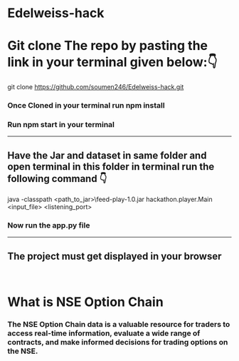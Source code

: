 # Edelweiss-hack

# Git clone The repo by pasting the link in your terminal given below:👇

git clone https://github.com/soumen246/Edelweiss-hack.git


### Once Cloned in your terminal  run  <b>npm install</b>

### Run <b>npm start</b> in your terminal 
----------------------------------------------------------------
## Have the Jar and dataset in same folder and open terminal in this folder in terminal run the following command 👇

java -classpath <path_to_jar>\feed-play-1.0.jar hackathon.player.Main <input_file> <listening_port>

### Now run the app.py file 
------------
## The project must get displayed in your browser
<br>

# What  is NSE Option Chain
### The NSE Option Chain data is a valuable resource for traders to access real-time information, evaluate a wide range of contracts, and make informed decisions for trading options on the NSE.
















 